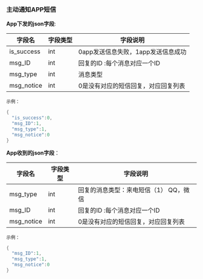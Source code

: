 ### 主动通知APP短信


**App下发的json字段**:

| 字段名     | 字段类型 | 字段说明                            |
| ---------- | -------- | ----------------------------------- |
| is_success | int      | 0app发送信息失败，1app发送信息成功  |
| msg_ID     | int      | 回复的ID :每个消息对应一个ID        |
| msg_type   | int      | 消息类型                            |
| msg_notice | int      | 0是没有对应的短信回复，对应回复列表 |

`示例：`

```c
{
  "is_success":0,
  "msg_ID":1,
  "msg_type":1,
  "msg_notice":0
}
```

**App收到的json字段**：

| 字段名     | 字段类型 | 字段说明                                   |
| ---------- | -------- | ------------------------------------------ |
| msg_type   | int      | 回复的消息类型：来电短信（1）  QQ，微信 |
| msg_ID     | int      | 回复的ID :每个消息对应一个ID               |
| msg_notice | int      | 0是没有对应的短信回复，对应回复列表        |

`示例：`

```c
{
  "msg_ID":1,
  "msg_type":1,
  "msg_notice":0
}
```

